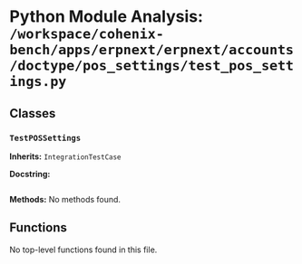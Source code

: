 # Python Module Analysis: `/workspace/cohenix-bench/apps/erpnext/erpnext/accounts/doctype/pos_settings/test_pos_settings.py`

## Classes

### `TestPOSSettings`
**Inherits:** `IntegrationTestCase`


**Docstring:**
```

```

**Methods:**
No methods found.




## Functions

No top-level functions found in this file.
